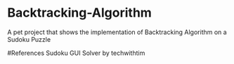 # Backtracking-Algorithm

A pet project that shows the implementation of Backtracking Algorithm on a Sudoku Puzzle

#References
Sudoku GUI Solver by techwithtim

